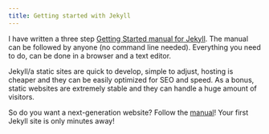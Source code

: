 ```yaml
---
title: Getting started with Jekyll
---
```


I have written a three step [Getting Started manual for Jekyll](/getting-started/). The manual can be followed by anyone (no command line needed). Everything you need to do, can be done in a browser and a text editor.

Jekyll/a static sites are quick to develop, simple to adjust, hosting is cheaper and they can be easily optimized for SEO and speed. As a bonus, static websites are extremely stable and they can handle a huge amount of visitors.

So do you want a next-generation website? Follow the [manual](/getting-started/)! Your first Jekyll site is only minutes away!
